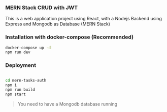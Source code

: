 ### MERN Stack CRUD with JWT

This is a web application project using React, with a Nodejs Backend using Express and Mongodb as Database (MERN Stack)

### Installation with docker-compose (Recommended)

```sh
docker-compose up -d
npm run dev
```

### Deployment

```sh

cd mern-tasks-auth
npm i
npm run build
npm start
```

> You need to have a Mongodb database running
